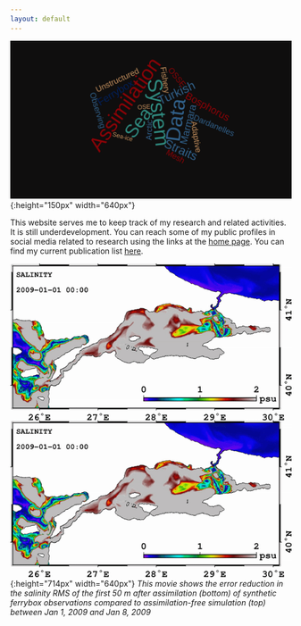 ```yaml
---
layout: default
---
```

![](../pics/wordcloud.png){:height="150px" width="640px"}

This website serves me to keep track of my research and related activities. It
is still underdevelopment. You can reach some of my public profiles in social
media related to research using the links at the [home page](/index). You can
find my current publication list [here](/about/publication).


![](../pics/INO_FB001_2009_SAL.gif){:height="714px" width="640px"}
*This movie shows the error reduction in the salinity RMS of the first 50 m after assimilation (bottom) of synthetic ferrybox observations compared to assimilation-free simulation (top) between Jan 1, 2009 and Jan 8, 2009*
